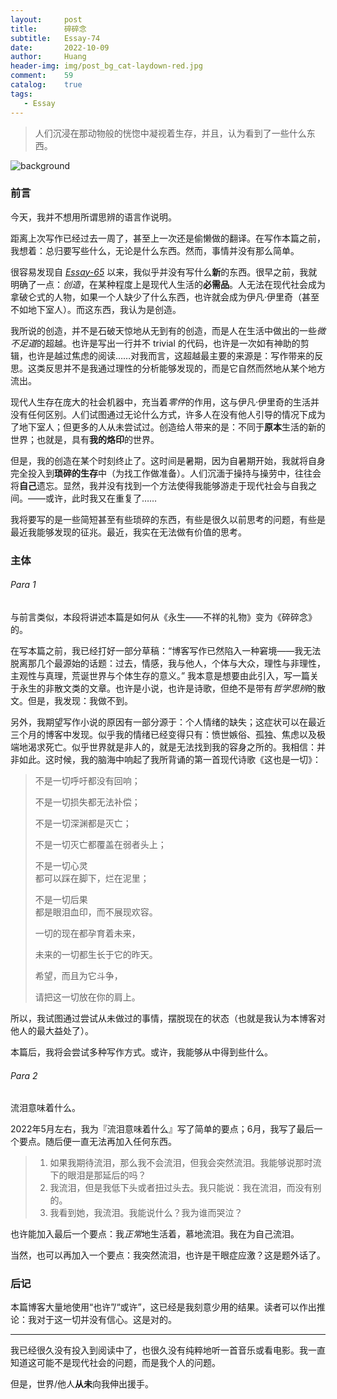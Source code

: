 ```yaml
---
layout:     post
title:      碎碎念
subtitle:   Essay-74
date:       2022-10-09
author:     Huang
header-img: img/post_bg_cat-laydown-red.jpg
comment:    59
catalog:    true
tags:
   - Essay
---
```


> 人们沉浸在那动物般的恍惚中凝视着生存，并且，认为看到了一些什么东西。

![background](https://huang-feiyu.github.io/img/post_bg_cat-laydown-red.jpg)

### 前言

今天，我并不想用所谓思辨的语言作说明。

距离上次写作已经过去一周了，甚至上一次还是偷懒做的翻译。在写作本篇之前，我想着：总归要写些什么，无论是什么东西。然而，事情并没有那么简单。

很容易发现自 [*Essay-65*](https://xn--29s704loyd.com/2022/07/22/Essay-65/) 以来，我似乎并没有写什么**新**的东西。很早之前，我就明确了一点：*创造*，在某种程度上是现代人生活的**必需品**。人无法在现代社会成为拿破仑式的人物，如果一个人缺少了什么东西，也许就会成为伊凡·伊里奇（甚至不如地下室人）。而这东西，我认为是创造。

我所说的创造，并不是石破天惊地从无到有的创造，而是人在生活中做出的一些*微不足道*的超越。也许是写出一行并不 trivial 的代码，也许是一次如有神助的剪辑，也许是越过焦虑的阅读……对我而言，这超越最主要的来源是：写作带来的反思。这类反思并不是我通过理性的分析能够发现的，而是它自然而然地从某个地方流出。

现代人生存在庞大的社会机器中，充当着*零件*的作用，这与伊凡·伊里奇的生活并没有任何区别。人们试图通过无论什么方式，许多人在没有他人引导的情况下成为了地下室人；但更多的人从未尝试过。创造给人带来的是：不同于**原本**生活的新的世界；也就是，具有**我的烙印**的世界。

但是，我的创造在某个时刻终止了。这时间是暑期，因为自暑期开始，我就将自身完全投入到**琐碎的生存**中（为找工作做准备）。人们沉湎于操持与操劳中，往往会将**自己**遗忘。显然，我并没有找到一个方法使得我能够游走于现代社会与自我之间。——或许，此时我又在重复了……

我将要写的是一些简短甚至有些琐碎的东西，有些是很久以前思考的问题，有些是最近我能够发现的征兆。最近，我实在无法做有价值的思考。

### 主体

###### Para 1

与前言类似，本段将讲述本篇是如何从《永生——不祥的礼物》变为《碎碎念》的。

在写本篇之前，我已经打好一部分草稿：“博客写作已然陷入一种窘境——我无法脱离那几个最源始的话题：过去，情感，我与他人，个体与大众，理性与非理性，主观性与真理，荒诞世界与个体生存的意义。” 我本意是想要由此引入，写一篇关于永生的非散文类的文章。也许是小说，也许是诗歌，但绝不是带有*哲学思辨*的散文。但是，我发现：我做不到。

另外，我期望写作小说的原因有一部分源于：个人情绪的缺失；这症状可以在最近三个月的博客中发现。似乎我的情绪已经变得只有：愤世嫉俗、孤独、焦虑以及极端地渴求死亡。似乎世界就是非人的，就是无法找到我的容身之所的。我相信：并非如此。这时候，我的脑海中响起了我所背诵的第一首现代诗歌《这也是一切》：

> 不是一切呼吁都没有回响；
>
> 不是一切损失都无法补偿；
>
> 不是一切深渊都是灭亡；
>
> 不是一切灭亡都覆盖在弱者头上；
>
> 不是一切心灵<br/>都可以踩在脚下，烂在泥里；
>
> 不是一切后果<br/>都是眼泪血印，而不展现欢容。
>
> 一切的现在都孕育着未来，
>
> 未来的一切都生长于它的昨天。
>
> 希望，而且为它斗争，
>
> 请把这一切放在你的肩上。

所以，我试图通过尝试从未做过的事情，摆脱现在的状态（也就是我认为本博客对他人的最大益处了）。

本篇后，我将会尝试多种写作方式。或许，我能够从中得到些什么。

###### Para 2

流泪意味着什么。

2022年5月左右，我为『流泪意味着什么』写了简单的要点；6月，我写了最后一个要点。随后便一直无法再加入任何东西。

> 1. 如果我期待流泪，那么我不会流泪，但我会突然流泪。我能够说那时流下的眼泪是那延后的吗？
> 2. 我流泪，但是我低下头或者扭过头去。我只能说：我在流泪，而没有别的。
> 3. 我看到她，我流泪。我能说什么？我为谁而哭泣？

也许能加入最后一个要点：我*正常*地生活着，慕地流泪。我在为自己流泪。

当然，也可以再加入一个要点：我突然流泪，也许是干眼症应激？这是题外话了。

### 后记

本篇博客大量地使用“也许”/“或许”，这已经是我刻意少用的结果。读者可以作出推论：我对于这一切并没有信心。这是对的。

---

我已经很久没有投入到阅读中了，也很久没有纯粹地听一首音乐或看电影。我一直知道这可能不是现代社会的问题，而是我个人的问题。

但是，世界/他人**从未**向我伸出援手。

